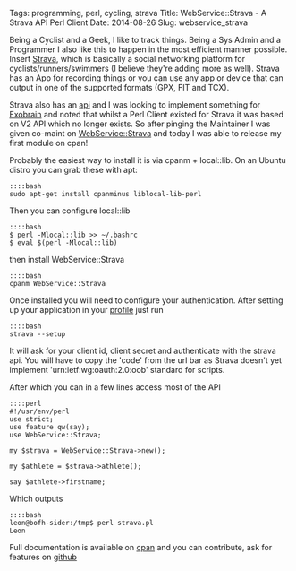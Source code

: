 Tags: programming, perl, cycling, strava
Title: WebService::Strava - A Strava API Perl Client
Date: 2014-08-26
Slug: webservice_strava

Being a Cyclist and a Geek, I like to track things. Being a Sys Admin and a Programmer I also like this to happen in the most efficient manner possible. Insert [Strava](http://strava.com), which is basically a social networking platform for cyclists/runners/swimmers (I believe they're adding more as well). Strava has an App for recording things or you can use any app or device that can output in one of the supported formats (GPX, FIT and TCX).

Strava also has an [api](http://strava.github.io) and I was looking to implement something for [Exobrain](https://metacpan.org/pod/Exobrain) and noted that whilst a Perl Client existed for Strava it was based on V2 API which no longer exists. So after pinging the Maintainer I was given co-maint on [WebService::Strava](https://metacpan.org/pod/WebService::Strava) and today I was able to release my first module on cpan!

Probably the easiest way to install it is via cpanm + local::lib. On an Ubuntu distro you can grab these with apt:

    ::::bash
    sudo apt-get install cpanminus liblocal-lib-perl

Then you can configure local::lib

    ::::bash
    $ perl -Mlocal::lib >> ~/.bashrc
    $ eval $(perl -Mlocal::lib)

then install WebService::Strava

    ::::bash
    cpanm WebService::Strava

Once installed you will need to configure your authentication. After setting up your application in your [profile](https://www.strava.com/settings/api) just run

    ::::bash
    strava --setup

It will ask for your client id, client secret and authenticate with the strava api. You will have to copy the 'code' from the url bar as Strava doesn't yet implement 'urn:ietf:wg:oauth:2.0:oob' standard for scripts.

After which you can in a few lines access most of the API

    ::::perl
    #!/usr/env/perl
    use strict;
    use feature qw(say);
    use WebService::Strava;
    
    my $strava = WebService::Strava->new();
    
    my $athlete = $strava->athlete();
    
    say $athlete->firstname;

Which outputs

    ::::bash
    leon@bofh-sider:/tmp$ perl strava.pl 
    Leon

Full documentation is available on [cpan](https://metacpan.org/pod/WebService::Strava) and you can contribute, ask for features on [github](https://github.com/techman83/WebService-Strava3)
